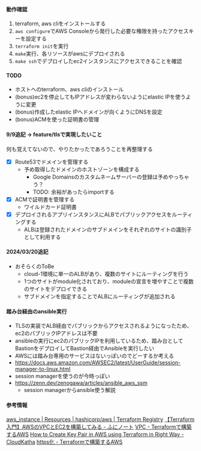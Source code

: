 #### 動作確認
1. terraform, aws cliをインストールする
2. `aws configure`でAWS Consoleから発行した必要な権限を持ったアクセスキーを設定する
3. `terraform init`を実行
4. `make`実行、各リソースがawsにデプロイされる
5. `make ssh`でデプロイしたec2インスタンスにアクセスできることを確認

#### TODO
- ホストへのterraform、aws cliのインストール
- (bonus)ec2を停止してもIPアドレスが変わらないようにelastic IPを使うように変更
- (bonus)作成したelastic IPへドメインが向くようにDNSを設定
- (bonus)ACMを使った証明書の管理

#### 9/9追記 -> feature/tlsで実現したいこと
何も覚えてないので、やりたかったであろうことを再整理する
- [x] Route53でドメインを管理する
  - 予め取得したドメインのホストゾーンを構成する
    - Google Domainsのカスタムネームサーバーの登録は予めやっちゃう？
    - TODO: 余裕があったらimportする
- [x] ACMで証明書を管理する
  - ワイルドカード証明書
- [x] デプロイされるアプリインスタンスにALBでパブリックアクセスをルーティングする
  - ALBは登録されたドメインのサブドメインをそれぞれのサイトの識別子として利用する

#### 2024/03/20追記
- おそらくのToBe
  - cloud-1環境に単一のALBがあり、複数のサイトにルーティングを行う
  - 1つのサイトがmodule化されており、moduleの宣言を増やすことで複数のサイトをデプロイできる
  - サブドメインを指定することでALBにルーティングが追加される

#### 踏み台経由のansible実行
- TLSの実装でALB経由でパブリックからアクセスされるようになったため、ec2のパブリックIPアドレスは不要
- ansibleの実行にec2のパブリックIPを利用しているため、踏み台としてBastionをデプロイしてBastion経由でAnsibleを実行したい
- AWSには踏み台専用のサービスはないっぽいのでどーするか考える
- https://docs.aws.amazon.com/AWSEC2/latest/UserGuide/session-manager-to-linux.html
- session managerを使うのが今時っぽい
- https://zenn.dev/zenogawa/articles/ansible_aws_ssm
  - session managerからansible使う解説

#### 参考情報
[aws\_instance | Resources | hashicorp/aws | Terraform Registry](https://registry.terraform.io/providers/hashicorp/aws/latest/docs/resources/instance#ebs_block_device)
[【Terraform入門】AWSのVPCとEC2を構築してみる - ふにノート](https://kacfg.com/terraform-vpc-ec2/#Terraformtf)
[VPC - Terraformで構築するAWS](https://y-ohgi.com/introduction-terraform/handson/vpc/)
[How to Create Key Pair in AWS using Terraform in Right Way - CloudKatha](https://cloudkatha.com/how-to-create-key-pair-in-aws-using-terraform-in-right-way/)
[https化 - Terraformで構築するAWS](https://y-ohgi.com/introduction-terraform/handson/https/)
